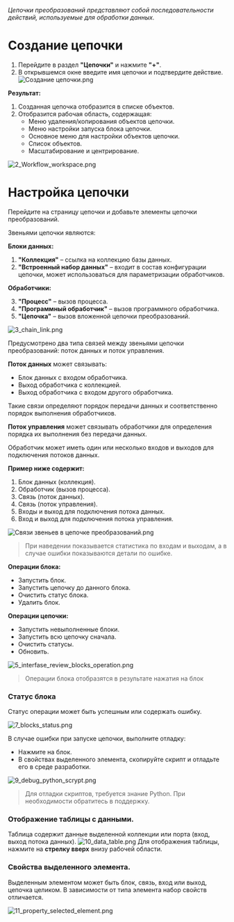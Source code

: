 _Цепочки преобразований представляют собой последовательности действий, используемые для обработки данных._

# Создание цепочки

1. Перейдите в раздел **"Цепочки"** и нажмите **"+"**.
2. В открывшемся окне введите имя цепочки и подтвердите действие.  
![Создание цепочки.png](../images/7_Workflow/Workflow_general/1_Create_workflow.png)

**Результат:**

<ol start="1">
  <li>Созданная цепочка отобразится в списке объектов.</li>
  <li>Отобразится рабочая область, содержащая:
    <ul>
      <li>Меню удаления/копирования объектов цепочки.</li>
      <li>Меню настройки запуска блока цепочки.</li>
      <li>Основное меню для настройки объектов цепочки.</li>
      <li>Список объектов.</li>
      <li>Масштабирование и центрирование.</li>
    </ul>
  </li>
</ol>

![2_Workflow_workspace.png](../images/7_Workflow/Workflow_general/2_Workflow_workspace.png)
# Настройка цепочки
Перейдите на страницу цепочки и добавьте элементы цепочки преобразований.

Звеньями цепочки являются:

**Блоки данных:**

1. **"Коллекция"** – ссылка на коллекцию базы данных.
2. **"Встроенный набор данных"** – входит в состав конфигурации цепочки, может использоваться для параметризации обработчиков.

**Обработчики:**

<ol start="3">
  <li><strong>"Процесс"</strong> – вызов процесса.</li>
  <li><strong>"Программный обработчик"</strong> – вызов программного обработчика.</li>
  <li><strong>"Цепочка"</strong> – вызов вложенной цепочки преобразований.</li>
</ol>

![3_chain_link.png](../images/7_Workflow/Workflow_general/3_chain_link.png)

Предусмотрено два типа связей между звеньями цепочки преобразований: поток данных и поток управления.

**Поток данных** может связывать:

* Блок данных с входом обработчика.
* Выход обработчика с коллекцией.
* Выход обработчика с входом другого обработчика.

Такие связи определяют порядок передачи данных и соответственно порядок выполнения обработчиков.

**Поток управления** может связывать обработчики для определения порядка их выполнения без передачи данных.

Обработчик может иметь один или несколько входов и выходов для подключения потоков данных.

**Пример ниже содержит:**

1. Блок данных (коллекция).
2. Обработчик (вызов процесса).
3. Связь (поток данных).
4. Связь (поток управления).
5. Входы и выход для подключения потока данных.
6. Вход и выход для подключения потока управления.

![Связи звеньев в цепочке преобразований.png](../images/7_Workflow/Workflow_general/4_interface_review.png)

> При наведении показывается статистика по входам и выходам, а в случае ошибки показываются детали по ошибке.

**Операции блока:**

* Запустить блок.
* Запустить цепочку до данного блока.
* Очистить статус блока.
* Удалить блок.

**Операции цепочки:**

* Запустить невыполненные блоки.
* Запустить всю цепочку сначала.
* Очистить статусы.
* Обновить.

![5_interfase_review_blocks_operation.png](../images/7_Workflow/Workflow_general/5_interfase_review_blocks_operation.png)

> Операции блока отобразятся в результате нажатия на блок

### Статус блока

Статус операции может быть успешным или содержать ошибку.

![7_blocks_status.png](../images/7_Workflow/Workflow_general/7_blocks_status.png)

В случае ошибки при запуске цепочки, выполните отладку:

* Нажмите на блок.
* В свойствах выделенного элемента, скопируйте скрипт и отладьте его в среде разработки.

![9_debug_python_scrypt.png](../images/7_Workflow/Workflow_general/9_debug_python_scrypt.png)

> Для отладки скриптов, требуется знание Python. При необходимости обратитесь в поддержку.

### Отображение таблицы с данными. 
Таблица содержит данные выделенной коллекции или порта (вход, выход потока данных).
![10_data_table.png](../images/7_Workflow/Workflow_general/10_data_table.png)
Для отображения таблицы, нажмите на **стрелку вверх** внизу рабочей области.

### Свойства выделенного элемента. 
Выделенным элементом может быть блок, связь, вход или выход, цепочка целиком. В зависимости от типа элемента набор свойств отличается.

![11_property_selected_element.png](../images/7_Workflow/Workflow_general/11_property_selected_element.png)


